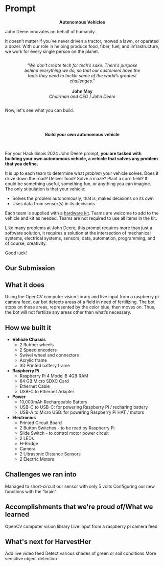 # Prompt

<p align="center">
  <strong>Autonomous Vehicles</strong>
</p>

John Deere innovates on behalf of humanity.

It doesn’t matter if you’ve never driven a tractor, mowed a lawn, or operated a dozer. With our role in helping produce food, fiber, fuel, and infrastructure, we work for every single person on the planet.

<div style="display: flex; justify-content: center">
  <div style="display: flex; flex-direction: column; width: 75%">
    <p align="center">
      <em>
        "We don’t create tech for tech’s sake. There’s purpose behind everything we do, so that our customers have the tools they need to tackle some of the world’s greatest challenges."
      </em>
      <br><br>
      <strong>John May</strong>
      <br>
      <em>Chairman and CEO | John Deere</em>
  </div>
</div>

Now, let's see what you can build.

<br>
<br>

<p align="center">
  <strong>Build your own autonomous vehicle</strong>
</p>

<br>

For your HackIllinois 2024 John Deere prompt, <strong>you are tasked with building your own autonomous vehicle, a vehicle that solves any problem that you define.</strong>

It is up to each team to determine what _problem_ your vehicle solves. Does it drive down the road? Deliver food? Solve a maze? Plant a corn field? It could be something useful, something fun, or anything you can imagine. The only stipulation is that your vehicle:

- Solves the problem autonomously, that is, makes decisions on its own
- Uses data from sensor(s) in its decisions

Each team is supplied with a [hardware kit](#john-deere-kit). Teams are welcome to add to the vehicle and kit as needed. Teams are not required to use all items in the kit.

Like many problems at John Deere, this prompt requires more than just a software solution, it requires a solution at the intersection of mechanical systems, electrical systems, sensors, data, automation, programming, and of course, creativity.

Good luck!

## Our Submission

## What it does
Using the OpenCV computer vision library and live input from a raspberry pi camera feed, our bot detects areas of a field in need of fertilizing. The bot stops on these areas, represented by the color blue, then moves on. Thus, the bot will not fertilize any areas other than what’s necessary. 

## How we built it
- **Vehicle Chassis**
  - 2 Rubber wheels
  - 2 Speed encoders
  - Swivel wheel and connectors
  - Acrylic frame
  - 3D Printed battery frame
- **Raspberry Pi**
  - Raspberry Pi 4 Model B 4GB RAM
  - 64 GB Micro SDXC Card
  - Ethernet Cable
  - USB-C to Ethernet Adapter
- **Power**
  - 10,000mAh Rechargeable Battery
  - USB-C to USB-C: for powering Raspberry Pi / recharing battery
  - USB-A to Micro USB: for powering Raspberry Pi HAT / motors
- **Electronics**
  - Printed Circuit Board
  - 2 Button Switches - to be read by Raspberry Pi
  - Slide Switch - to control motor power circuit
  - 2 LEDs
  - H-Bridge
  - Camera
  - 2 Ultrasonic Distance Sensors
  - 2 Electric Motors

## Challenges we ran into
Managed to short-circuit our sensor with only 5 volts
Configuring our new functions with the “brain”

## Accomplishments that we're proud of/What we learned
OpenCV computer vision library
Live input from a raspberry pi camera feed

## What's next for HarvestHer
Add live video feed
Detect various shades of green or soil conditions
More sensitive object detection
